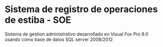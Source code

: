 # Sistema de registro de operaciones de estiba - SOE
Sistema de gestion administrativo desarrollado en Visual Fox Pro 9.0 usando como base de datos SQL server 2008/2012
